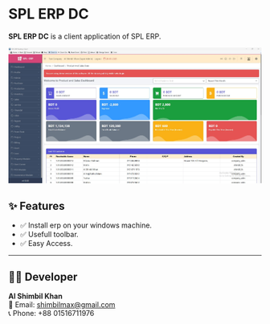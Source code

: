 # SPL ERP DC

**SPL ERP DC** is a client application of SPL ERP.

![Screenshot](./screenshots/1.jpg)

## ✨ Features

- ✅ Install erp on your windows machine.
- ✅ Usefull toolbar.
- ✅ Easy Access.

---

## 👨‍💻 Developer

**Al Shimbil Khan**  
📧 Email: shimbilmax@gmail.com  
📞 Phone: +88 01516711976
